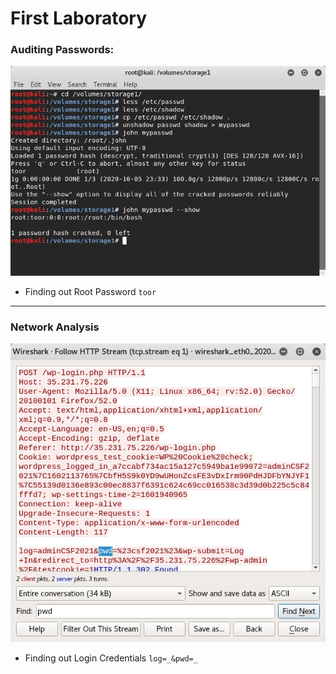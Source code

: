 # First Laboratory

### Auditing Passwords:

![Auditing Passwords](./Pictures/AuditingPasswords.png)

- Finding out Root Password `toor`

---

### Network Analysis

![Network Analysis](./Pictures/NetworkAnalysis.png)

- Finding out Login Credentials `log=_&pwd=_`
